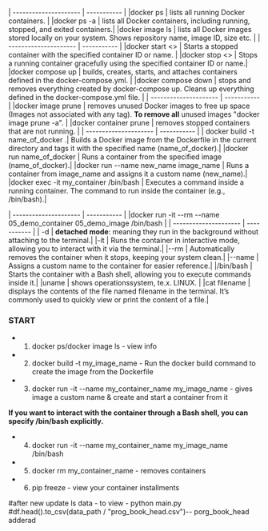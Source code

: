| --------------------- | ----------- |
|docker ps | lists all running Docker containers. |
|docker ps -a | lists all Docker containers, including running, stopped, and exited containers.|
|docker image ls | lists all Docker images stored locally on your system. Shows repository name, image ID, size etc. |
| --------------------- | ----------- |
|docker start <> | Starts a stopped container with the specified container ID or name. |
|docker stop <> | Stops a running container gracefully using the specified container ID or name.|
|docker compose up | builds, creates, starts, and attaches containers defined in the docker-compose.yml. |
|docker compose down | stops and removes everything created by docker-compose up. Cleans up everything defined in the docker-compose.yml file. |
| --------------------- | ----------- |
|docker image prune | removes unused Docker images to free up space (Images not associated with any tag). **To remove all** unused images "docker image prune -a". |
|docker container prune | removes stopped containers that are not running. |
| --------------------- | ----------- |
| docker build -t name_of_docker .| Builds a Docker image from the Dockerfile in the current directory and tags it with the specified name (name_of_docker).|
|docker run name_of_docker | Runs a container from the specified image (name_of_docker).|
|docker run --name new_name image_name | Runs a container from image_name and assigns it a custom name (new_name).|
|docker exec -it my_container /bin/bash | Executes a command inside a running container. The command to run inside the container (e.g., /bin/bash).|


| --------------------- | ----------- |
|docker run -it --rm --name 05_demo_container 05_demo_image /bin/bash |
| --------------------- | ----------- |
| -d | **detached mode**: meaning they run in the background without attaching to the terminal.|
|-it | Runs the container in interactive mode, allowing you to interact with it via the terminal.|
|--rm | Automatically removes the container when it stops, keeping your system clean.|
|--name | Assigns a custom name to the container for easier reference.|
|/bin/bash | Starts the container with a Bash shell, allowing you to execute commands inside it.|
|uname | shows operationssystem, te.x. LINUX. |
|cat filename | displays the contents of the file named filename in the terminal. It’s commonly used to quickly view or print the content of a file.|


### **START**
- 1. docker ps/docker image ls - view info
- 2. docker build -t my_image_name - Run the docker build command to create the image from the Dockerfile
- 3. docker run -it --name my_container_name my_image_name - gives image a custom name & create and start a container from it

**If you want to interact with the container through a Bash shell, you can specify /bin/bash explicitly.**
- 4. docker run -it --name my_container_name my_image_name /bin/bash
- 5. docker rm my_container_name - removes containers 
- 6. pip freeze - view your container installments


#after new update ls data - to view - python main.py
#df.head().to_csv(data_path / "prog_book_head.csv")-- porg_book_head adderad 